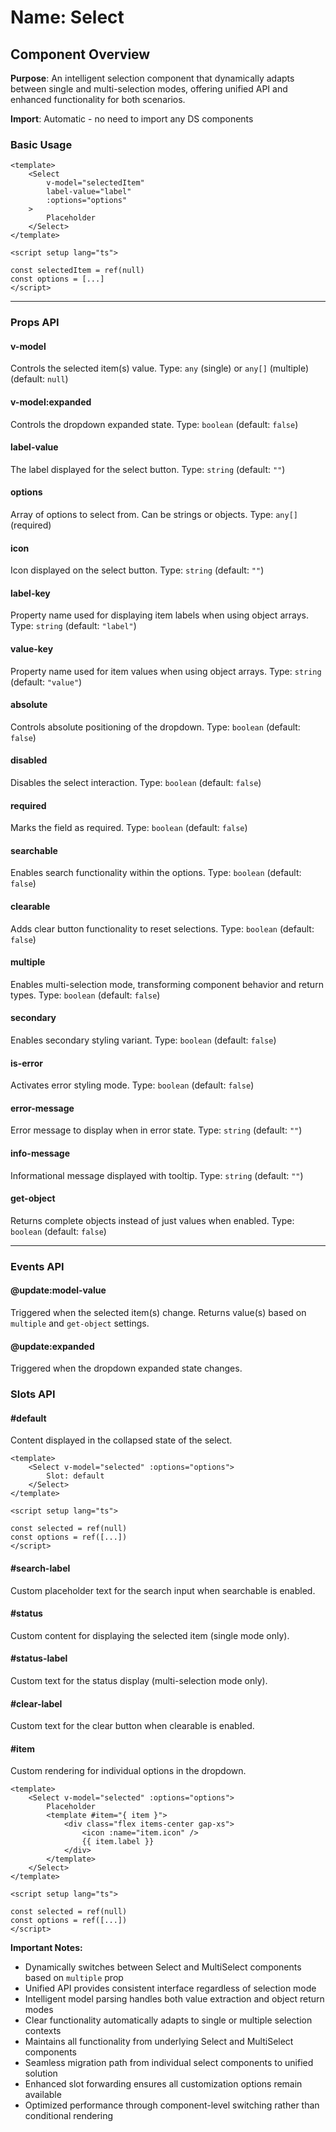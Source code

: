 # Name: Select
## Component Overview

**Purpose**: An intelligent selection component that dynamically adapts between single and multi-selection modes, offering unified API and enhanced functionality for both scenarios.

**Import**: Automatic - no need to import any DS components

### Basic Usage

```vue
<template>
    <Select 
        v-model="selectedItem"
        label-value="label"
        :options="options"
    >
        Placeholder
    </Select>
</template>

<script setup lang="ts">

const selectedItem = ref(null)
const options = [...]
</script>
```

---

### Props API

#### v-model
Controls the selected item(s) value. Type: `any` (single) or `any[]` (multiple) (default: `null`)

#### v-model:expanded
Controls the dropdown expanded state. Type: `boolean` (default: `false`)

#### label-value
The label displayed for the select button. Type: `string` (default: `""`)

#### options
Array of options to select from. Can be strings or objects. Type: `any[]` (required)

#### icon
Icon displayed on the select button. Type: `string` (default: `""`)

#### label-key
Property name used for displaying item labels when using object arrays. Type: `string` (default: `"label"`)

#### value-key
Property name used for item values when using object arrays. Type: `string` (default: `"value"`)

#### absolute
Controls absolute positioning of the dropdown. Type: `boolean` (default: `false`)

#### disabled
Disables the select interaction. Type: `boolean` (default: `false`)

#### required
Marks the field as required. Type: `boolean` (default: `false`)

#### searchable
Enables search functionality within the options. Type: `boolean` (default: `false`)

#### clearable
Adds clear button functionality to reset selections. Type: `boolean` (default: `false`)

#### multiple
Enables multi-selection mode, transforming component behavior and return types. Type: `boolean` (default: `false`)

#### secondary
Enables secondary styling variant. Type: `boolean` (default: `false`)

#### is-error
Activates error styling mode. Type: `boolean` (default: `false`)

#### error-message
Error message to display when in error state. Type: `string` (default: `""`)

#### info-message
Informational message displayed with tooltip. Type: `string` (default: `""`)

#### get-object
Returns complete objects instead of just values when enabled. Type: `boolean` (default: `false`)

---

### Events API

#### @update:model-value
Triggered when the selected item(s) change. Returns value(s) based on `multiple` and `get-object` settings.

#### @update:expanded
Triggered when the dropdown expanded state changes.

### Slots API

#### #default
Content displayed in the collapsed state of the select.

```vue
<template>
    <Select v-model="selected" :options="options">
        Slot: default
    </Select>
</template>

<script setup lang="ts">

const selected = ref(null)
const options = ref([...])
</script>
```

#### #search-label
Custom placeholder text for the search input when searchable is enabled.

#### #status
Custom content for displaying the selected item (single mode only).

#### #status-label
Custom text for the status display (multi-selection mode only).

#### #clear-label
Custom text for the clear button when clearable is enabled.

#### #item
Custom rendering for individual options in the dropdown.

```vue
<template>
    <Select v-model="selected" :options="options">
        Placeholder
        <template #item="{ item }">
            <div class="flex items-center gap-xs">
                <icon :name="item.icon" />
                {{ item.label }}
            </div>
        </template>
    </Select>
</template>

<script setup lang="ts">

const selected = ref(null)
const options = ref([...])
</script>
```

**Important Notes:**
- Dynamically switches between Select and MultiSelect components based on `multiple` prop
- Unified API provides consistent interface regardless of selection mode
- Intelligent model parsing handles both value extraction and object return modes
- Clear functionality automatically adapts to single or multiple selection contexts
- Maintains all functionality from underlying Select and MultiSelect components
- Seamless migration path from individual select components to unified solution
- Enhanced slot forwarding ensures all customization options remain available
- Optimized performance through component-level switching rather than conditional rendering